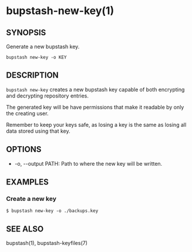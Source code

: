 bupstash-new-key(1) 
===================

## SYNOPSIS

Generate a new bupstash key.

`bupstash new-key -o KEY`

## DESCRIPTION

`bupstash new-key` creates a new bupstash key capable of both
encrypting and decrypting repository entries.

The generated key will be have permissions that make it readable by
only the creating user.

Remember to keep your keys safe, as losing a key is the same as losing all
data stored using that key.

## OPTIONS

* -o, --output PATH:
  Path to where the new key will be written.

## EXAMPLES

### Create a new key
```
$ bupstash new-key -o ./backups.key
```

## SEE ALSO

bupstash(1), bupstash-keyfiles(7)
